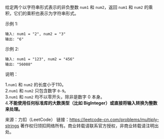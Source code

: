 给定两个以字符串形式表示的非负整数 ```num1``` 和 ```num2```，返回 ```num1``` 和 ```num2``` 的乘积，它们的乘积也表示为字符串形式。

示例 1:
```
输入: num1 = "2", num2 = "3"
输出: "6"
```
示例 2:
```
输入: num1 = "123", num2 = "456"
输出: "56088"
```
说明：

1.```num1``` 和 ```num2``` 的长度小于110。  
2.```num1``` 和 ```num2``` 只包含数字 ```0-9```。  
3.```num1``` 和 ```num2``` 均不以零开头，除非是数字 0 本身。  
4.**不能使用任何标准库的大数类型（比如 BigInteger）**或**直接将输入转换为整数来处理。**  

来源：力扣（LeetCode）
链接：https://leetcode-cn.com/problems/multiply-strings
著作权归领扣网络所有。商业转载请联系官方授权，非商业转载请注明出处。

